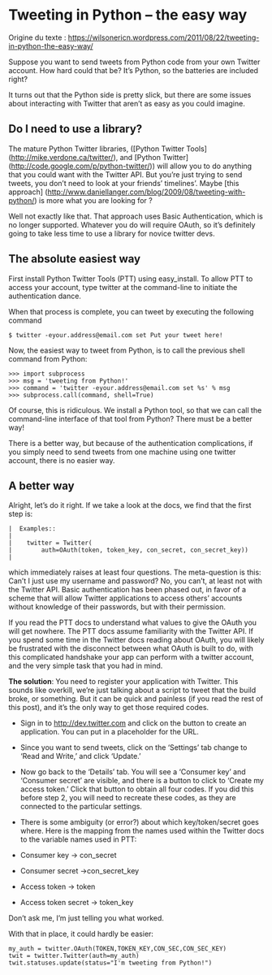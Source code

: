 # Tweeting in Python – the easy way

Origine du texte : https://wilsonericn.wordpress.com/2011/08/22/tweeting-in-python-the-easy-way/

Suppose you want to send tweets from Python code from your own Twitter account. How hard could that be? It’s Python, so the batteries are included right?

It turns out that the Python side is pretty slick, but there are some issues about interacting with Twitter that aren’t as easy as you could imagine.

## Do I need to use a library?

The mature Python Twitter libraries, ([Python Twitter Tools] (http://mike.verdone.ca/twitter/), and [Python Twitter] (http://code.google.com/p/python-twitter/)) will allow you to do anything that you could want with the Twitter API. But you’re just trying to send tweets, you don’t need to look at your friends’ timelines’. Maybe [this approach] (http://www.daniellanger.com/blog/2009/08/tweeting-with-python/) is more what you are looking for ?

Well not exactly like that. That approach uses Basic Authentication, which is no longer supported. Whatever you do will require OAuth, so it’s definitely going to take less time to use a library for novice twitter devs.

## The absolute easiest way

First install Python Twitter Tools (PTT) using easy_install. To allow PTT to access your account, type twitter at the command-line to initiate the authentication dance.

When that process is complete, you can tweet by executing the following command

`$ twitter -eyour.address@email.com set Put your tweet here!`

Now, the easiest way to tweet from Python, is to call the previous shell command from Python:

    >>> import subprocess
    >>> msg = 'tweeting from Python!'
    >>> command = 'twitter -eyour.address@email.com set %s' % msg
    >>> subprocess.call(command, shell=True)

Of course, this is ridiculous. We install a Python tool, so that we can call the command-line interface of that tool from Python? There must be a better way!

There is a better way, but because of the authentication complications, if you simply need to send tweets from one machine using one twitter account, there is no easier way.

## A better way

Alright, let’s do it right. If we take a look at the docs, we find that the first step is:

    |  Examples::
    |
    |    twitter = Twitter(
    |        auth=OAuth(token, token_key, con_secret, con_secret_key))
    |

which immediately raises at least four questions. The meta-question is this: Can’t I just use my username and password? No, you can’t, at least not with the Twitter API. Basic authentication has been phased out, in favor of a scheme that will allow Twitter applications to access others’ accounts without knowledge of their passwords, but with their permission.

If you read the PTT docs to understand what values to give the OAuth you will get nowhere. The PTT docs assume familiarity with the Twitter API. If you spend some time in the Twitter docs reading about OAuth, you will likely be frustrated with the disconnect between what OAuth is built to do, with this complicated handshake your app can perform with a twitter account, and the very simple task that you had in mind.

**The solution**: You need to register your application with Twitter. This sounds like overkill, we’re just talking about a script to tweet that the build broke, or something. But it can be quick and painless (if you read the rest of this post), and it’s the only way to get those required codes.

 - Sign in to http://dev.twitter.com and click on the button to create an application. You can put in a placeholder for the URL.
 - Since you want to send tweets, click on the ‘Settings’ tab change to ‘Read and Write,’ and click ‘Update.’
 - Now go back to the ‘Details’ tab. You will see a ‘Consumer key’ and ‘Consumer secret’ are visible, and there is a button to click to ‘Create my access token.’ Click that button to obtain all four codes. If you did this before step 2, you will need to recreate these codes, as they are connected to the particular settings.
 - There is some ambiguity (or error?) about which key/token/secret goes where. Here is the mapping from the names used within the Twitter docs to the variable names used in PTT:

 - Consumer key -> con_secret
 - Consumer secret ->con_secret_key
 - Access token -> token
 - Access token secret -> token_key

Don’t ask me, I’m just telling you what worked.

With that in place, it could hardly be easier:

    my_auth = twitter.OAuth(TOKEN,TOKEN_KEY,CON_SEC,CON_SEC_KEY)
    twit = twitter.Twitter(auth=my_auth)
    twit.statuses.update(status="I'm tweeting from Python!")
